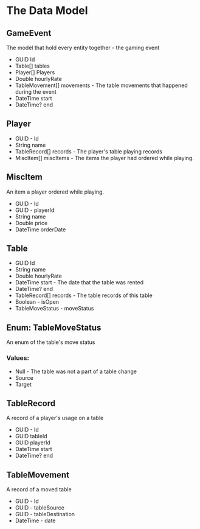 # The Data Model #

## GameEvent ##

The model that hold every entity together - the gaming event

* GUID Id
* Table[] tables
* Player[] Players
* Double hourlyRate
* TableMovement[] movements - The table movements that happened during the event
* DateTime start
* DateTime? end

## Player ##

* GUID - Id
* String name
* TableRecord[] records - The player's table playing records
* MiscItem[] miscItems - The items the player had ordered while playing.

## MiscItem ##

An item a player ordered while playing.

* GUID - Id
* GUID - playerId
* String name
* Double price
* DateTime orderDate

## Table ##

* GUID Id
* String name
* Double hourlyRate
* DateTime start - The date that the table was rented
* DateTime? end
* TableRecord[] records - The table records of this table
* Boolean - isOpen
* TableMoveStatus - moveStatus

## Enum: TableMoveStatus ##

An enum of the table's move status

### Values:

* Null - The table was not a part of a table change
* Source
* Target

## TableRecord ##

A record of a player's usage on a table

* GUID - Id
* GUID tableId
* GUID playerId
* DateTime start
* DateTime? end

## TableMovement ##

A record of a moved table

* GUID - Id
* GUID - tableSource
* GUID - tableDestination
* DateTime - date

